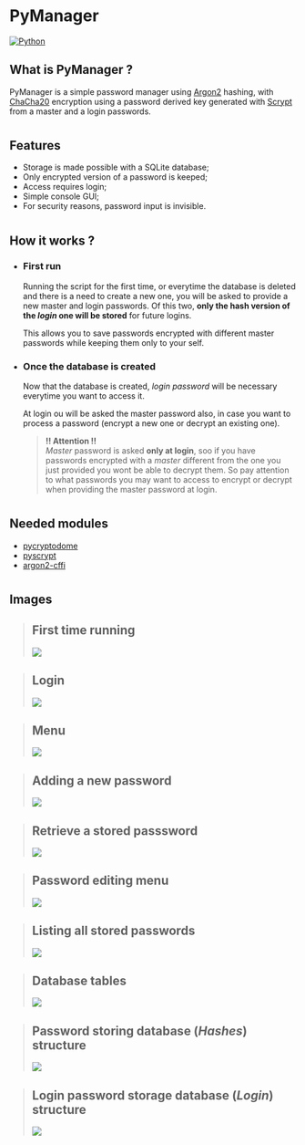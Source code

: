 # PyManager

[![Python](https://www.python.org/static/community_logos/python-powered-w-100x40.png)](https://www.python.org/)

## **What is PyManager ?**

 PyManager is a simple password manager using [Argon2](https://pypi.org/project/argon2-cffi/) hashing, with [ChaCha20](https://pycryptodome.readthedocs.io/en/latest/src/cipher/chacha20.html) encryption using a password derived key generated with [Scrypt](https://cryptobook.nakov.com/mac-and-key-derivation/scrypt) from a master and a login passwords. 
 
#
## **Features**
 - Storage is made possible with a SQLite database;
 - Only encrypted version of a password is keeped;
 - Access requires login;
 - Simple console GUI;
 - For security reasons, password input is invisible.

#
## **How it works ?**

- ### First run

    Running the script for the first time, or everytime the database is deleted and there is a need to create a new one, you will be asked to provide a new master and login passwords. Of this two, **only the hash version of the *login* one will be stored** for future logins.

    This allows you to save passwords encrypted with different master passwords while keeping them only to your self.

- ### Once the database is created
    
    Now that the database is created, *login password* will be necessary everytime you want to access it.

    At login ou will be asked the master password also, in case you want to process a password (encrypt a new one or decrypt an existing one).
    
    > **!! Attention !!**  
    > *Master* password is asked **only at login**, soo if you have passwords encrypted with a *master* different from the one you just provided you wont be able to decrypt them. So pay attention to what passwords you may want to access to encrypt or decrypt when providing the master password at login.

#
## **Needed modules**
 - [pycryptodome](https://pypi.org/project/pycryptodome/)
 - [pyscrypt](https://pypi.org/project/pyscrypt/)
 - [argon2-cffi](https://pypi.org/project/argon2-cffi/)

#
## **Images**

>## **First time running**
>![](img/1_Login_First_Time.png)

>## **Login**
>![](img/2_Login.png)

>## **Menu**
>![](img/3_Menu.png)

>## **Adding a new password**
>![](img/4_Add_new_password.png)

>## **Retrieve a stored passsword**
>![](img/5_Retrieve_password.png)

>## **Password editing menu**
>![](img/6_Edit_password_menu.png)

>## **Listing all stored passwords**
>![](img/7_List_all_services.png)

>## **Database tables**
>![](img/8_database.png)

>## **Password storing database (*Hashes*) structure**
>![](img/9_Hashes_table.png)

>## **Login password storage database (*Login*) structure**
>![](img/10_Login_table.png)
